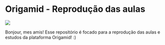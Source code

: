# Origamid - Reprodução das aulas

![](https://media2.giphy.com/media/8OrESzoMlIUrC/giphy.gif?cid=ecf05e4707k1zaat8ba7v9yu5y3e2dkw1sgxa7rto6rf51zm&rid=giphy.gif)

Bonjour, mes amis!
Esse repositório é focado para a reprodução das aulas e estudos da plataforma Origamid! :)
